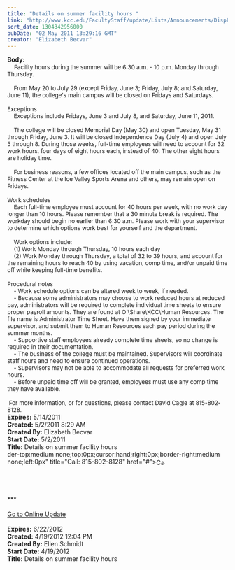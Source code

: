 ```yaml
---
title: "Details on summer facility hours "
link: "http://www.kcc.edu/FacultyStaff/update/Lists/Announcements/DispForm.aspx?ID=261"
sort_date: 1304342956000
pubDate: "02 May 2011 13:29:16 GMT"
creator: "Elizabeth Becvar"
---
```


<div><b>Body:</b> <div class=ExternalClassC6A1F8A921DB42299522A07371C19351>
<div>   <font size=2> Facility hours during the summer will be 6:30 a.m. - 10 p.m. Monday through Thursday. </font></div><font size=2>
<div><br>    From May 20 to July 29 (except Friday, June 3; Friday, July 8; and Saturday, June 11), the college's main campus will be closed on Fridays and Saturdays.<br> <br>Exceptions <br>    Exceptions include Fridays, June 3 and July 8, and Saturday, June 11, 2011.</div>
<div><br>    The college will be closed Memorial Day (May 30) and open Tuesday, May 31 through Friday, June 3. It will be closed Independence Day (July 4) and open July 5 through 8. During those weeks, full-time employees will need to account for 32 work hours, four days of eight hours each, instead of 40. The other eight hours are holiday time. </div>
<div> </div>
<div>    For business reasons, a few offices located off the main campus, such as the Fitness Center at the Ice Valley Sports Arena and others, may remain open on Fridays.<br> <br>Work schedules<br>    Each full-time employee must account for 40 hours per week, with no work day longer than 10 hours. Please remember that a 30 minute break is required. The workday should begin no earlier than 6:30 a.m. Please work with your supervisor to determine which options work best for yourself and the department. </div>
<div><br>    Work options include: <br>    (1) Work Monday through Thursday, 10 hours each day <br>    (2) Work Monday through Thursday, a total of 32 to 39 hours, and account for the remaining hours to reach 40 by using vacation, comp time, and/or unpaid time off while keeping full-time benefits. <br> <br>Procedural notes<br>    - Work schedule options can be altered week to week, if needed. <br>    - Because some administrators may choose to work reduced hours at reduced pay, administrators will be required to complete individual time sheets to ensure proper payroll amounts. They are found at O:\Share\KCC\Human Resources. The file name is Administrator Time Sheet. Have them signed by your immediate supervisor, and submit them to Human Resources each pay period during the summer months. <br>    - Supportive staff employees already complete time sheets, so no change is required in their documentation. <br>    - The business of the college must be maintained. Supervisors will coordinate staff hours and need to ensure continued operations. <br>    - Supervisors may not be able to accommodate all requests for preferred work hours. <br>    - Before unpaid time off will be granted, employees must use any comp time they have available.<br>  <br> For more information, or for questions, please contact David Cagle at 815-802-8128. </div></font></div></div>
<div><b>Expires:</b> 5/14/2011</div>
<div><b>Created:</b> 5/2/2011 8:29 AM</div>
<div><b>Created By:</b> Elizabeth Becvar</div>
<div><b>Start Date:</b> 5/2/2011</div>
<div><b>Title:</b> Details on summer facility hours </div>
der-top:medium none;top:0px;cursor:hand;right:0px;border-right:medium none;left:0px" title="Call: 815-802-8128" href="#"><img style="border-bottom:medium none;position:static !important;border-left:medium none;margin:0px;width:16px;bottom:0px;display:inline;white-space:nowrap;float:none;height:16px;vertical-align:middle;overflow:hidden;border-top:medium none;top:0px;cursor:hand;right:0px;border-right:medium none;left:0px" title="Call: 815-802-8128" /></a></span>.</div>
<div> </div>
<div> </div>
<div> </div>
<div> </div>
<div>
<div class="ExternalClass8FE243A1D12D4E008D1A0CEA4D499155">***</div>
<div class="ExternalClass8FE243A1D12D4E008D1A0CEA4D499155"> </div>
<div class="ExternalClass8FE243A1D12D4E008D1A0CEA4D499155"><a href="/FacultyStaff/update/Pages/dailyupdate.aspx">Go to Online Update</a></div>
<div class="ExternalClass8FE243A1D12D4E008D1A0CEA4D499155"> </div></div></div></div>
<div><b>Expires:</b> 6/22/2012</div>
<div><b>Created:</b> 4/19/2012 12:04 PM</div>
<div><b>Created By:</b> Ellen Schmidt</div>
<div><b>Start Date:</b> 4/19/2012</div>
<div><b>Title:</b> Details on summer facility hours</div>
